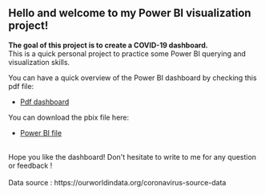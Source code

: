 ## Hello and welcome to my Power BI visualization project! 

**The goal of  this project is to create a COVID-19 dashboard.** <br>
This is a quick personal project to practice some Power BI querying and visualization skills. 

You can have a quick overview of the Power BI dashboard by checking this pdf file:
- <a href=https://github.com/Ashish-3/covid_viz_with_PBI/blob/main/Covid%20v1.0.pdf>  Pdf dashboard</a>

You can download the pbix file here:
- <a href=https://github.com/Ashish-3/covid_viz_with_PBI/blob/main/Covid%20v1.0.pbix>  Power BI file</a>

<br>
Hope you like the dashboard!
Don't hesitate to write to me for any question or feedback !

<br>
<br>
Data source : https://ourworldindata.org/coronavirus-source-data